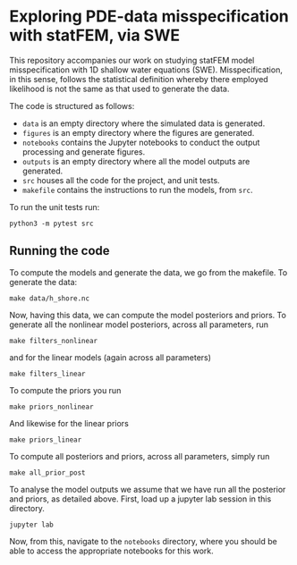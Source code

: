 # Exploring PDE-data misspecification with statFEM, via SWE

This repository accompanies our work on studying statFEM model misspecification
with 1D shallow water equations (SWE). Misspecification, in this sense, follows
the statistical definition whereby there employed likelihood is not the same
as that used to generate the data.

The code is structured as follows:

* `data` is an empty directory where the simulated data is generated.
* `figures` is an empty directory where the figures are generated.
* `notebooks` contains the Jupyter notebooks to conduct the output processing and generate figures.
* `outputs` is an empty directory where all the model outputs are generated.
* `src` houses all the code for the project, and unit tests.
* `makefile` contains the instructions to run the models, from `src`.

To run the unit tests run:

```{bash}
python3 -m pytest src
```

## Running the code

To compute the models and generate the data, we go from the makefile. To generate the data:

```{bash}
make data/h_shore.nc
```

Now, having this data, we can compute the model posteriors and
priors. To generate all the nonlinear model posteriors, across all
parameters, run

```{bash}
make filters_nonlinear
```

and for the linear models (again across all parameters)

```{bash}
make filters_linear
```

To compute the priors you run

```{bash}
make priors_nonlinear
```

And likewise for the linear priors

```{bash}
make priors_linear
```

To compute all posteriors and priors, across all parameters, simply run

```{bash}
make all_prior_post
```

To analyse the model outputs we assume that we have run all the posterior and priors, as detailed above. First, load up a jupyter lab session in this directory.

```{bash}
jupyter lab
```

Now, from this, navigate to the `notebooks` directory, where you should be able to access the appropriate notebooks for this work.
